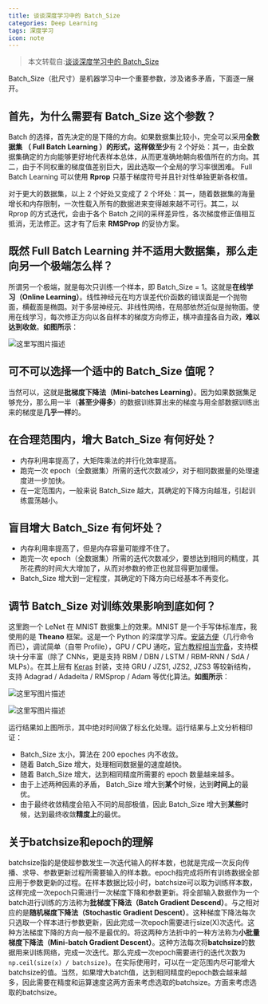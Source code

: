 ```yaml
---
title: 谈谈深度学习中的 Batch_Size
categories: Deep Learning
tags: 深度学习
icon: note
---
```


> 本文转载自:[谈谈深度学习中的 Batch_Size](http://blog.csdn.net/ycheng_sjtu/article/details/49804041#reply)

Batch_Size（批尺寸）是机器学习中一个重要参数，涉及诸多矛盾，下面逐一展开。

## 首先，为什么需要有 Batch_Size 这个参数？

Batch 的选择，首先决定的是下降的方向。如果数据集比较小，完全可以采用**全数据集 （ Full Batch Learning ）**的形式，这样做**至少**有 2 个好处：其一，由全数据集确定的方向能够更好地代表样本总体，从而更准确地朝向极值所在的方向。其二，由于不同权重的梯度值差别巨大，因此选取一个全局的学习率很困难。 Full Batch Learning 可以使用 **Rprop** 只基于梯度符号并且针对性单独更新各权值。

对于更大的数据集，以上 2 个好处又变成了 2 个坏处：其一，随着数据集的海量增长和内存限制，一次性载入所有的数据进来变得越来越不可行。其二，以 Rprop 的方式迭代，会由于各个 Batch 之间的采样差异性，各次梯度修正值相互抵消，无法修正。这才有了后来 **RMSProp** 的妥协方案。

## 既然 Full Batch Learning 并不适用大数据集，那么走向另一个极端怎么样？

所谓另一个极端，就是每次只训练一个样本，即 Batch_Size = 1。这就是**在线学习（Online Learning）**。线性神经元在均方误差代价函数的错误面是一个抛物面，横截面是椭圆。对于多层神经元、非线性网络，在局部依然近似是抛物面。使用在线学习，每次修正方向以各自样本的梯度方向修正，横冲直撞各自为政，**难以达到收敛**。**如图所示**：

![这里写图片描述](http://img.blog.csdn.net/20151112195814221) 

## 可不可以选择一个适中的 Batch_Size 值呢？

当然可以，这就是**批梯度下降法（Mini-batches Learning）**。因为如果数据集足够充分，那么用一半（**甚至少得多**）的数据训练算出来的梯度与用全部数据训练出来的梯度是**几乎一样**的。

## 在合理范围内，增大 Batch_Size 有何好处？

*   内存利用率提高了，大矩阵乘法的并行化效率提高。
*   跑完一次 epoch（全数据集）所需的迭代次数减少，对于相同数据量的处理速度进一步加快。
*   在一定范围内，一般来说 Batch_Size 越大，其确定的下降方向越准，引起训练震荡越小。

## 盲目增大 Batch_Size 有何坏处？

*   内存利用率提高了，但是内存容量可能撑不住了。
*   跑完一次 epoch（全数据集）所需的迭代次数减少，要想达到相同的精度，其所花费的时间大大增加了，从而对参数的修正也就显得更加缓慢。
*   Batch_Size 增大到一定程度，其确定的下降方向已经基本不再变化。

## 调节 Batch_Size 对训练效果影响到底如何？

这里跑一个 LeNet 在 MNIST 数据集上的效果。MNIST 是一个手写体标准库，我使用的是 **Theano** 框架。这是一个 Python 的深度学习库。[安装方便](http://deeplearning.net/software/theano/install.html#install)（几行命令而已），调试简单（自带 Profile），GPU / CPU 通吃，[官方教程相当完备](http://deeplearning.net/tutorial/contents.html)，支持模块十分丰富（除了 CNNs，更是支持 RBM / DBN / LSTM / RBM-RNN / SdA / MLPs）。在其上层有 [Keras](http://keras.io/) 封装，支持 GRU / JZS1, JZS2, JZS3 等较新结构，支持 Adagrad / Adadelta / RMSprop / Adam 等优化算法。**如图所示**：

![这里写图片描述](http://img.blog.csdn.net/20151112195829489)

![这里写图片描述](http://img.blog.csdn.net/20151112195843957) 

运行结果如上图所示，其中绝对时间做了标幺化处理。运行结果与上文分析相印证：

*   Batch_Size 太小，算法在 200 epoches 内不收敛。
*   随着 Batch_Size 增大，处理相同数据量的速度越快。
*   随着 Batch_Size 增大，达到相同精度所需要的 epoch 数量越来越多。
*   由于上述两种因素的矛盾， Batch_Size 增大到**某个**时候，达到**时间上**的最优。
*   由于最终收敛精度会陷入不同的局部极值，因此 Batch_Size 增大到**某些**时候，达到最终收敛**精度上**的最优。

## 关于batchsize和epoch的理解

batchsize指的是使超参数发生一次迭代输入的样本数，也就是完成一次反向传播、求导、参数更新过程所需要输入的样本数。epoch指完成将所有训练数据全部应用于参数更新的过程。在样本数据比较小时，batchsize可以取为训练样本数，这样完成一次epoch只需进行一次梯度下降和参数更新。将全部输入数据作为一个batch进行训练的方法称为**批梯度下降法（Batch Gradient Descend）**。与之相对应的是**随机梯度下降法（Stochastic Gradient Descent）**。这种梯度下降法每次只选取一个样本进行参数更新，因此完成一次epoch需要进行size(X)次迭代。这种方法梯度下降的方向一般不是最优的。将这两种方法折中的一种方法称为**小批量梯度下降法（Mini-batch Gradient Descent）**。这种方法每次将**batchsize**的数据用来训练网络，完成一次迭代。那么完成一次epoch需要进行的迭代次数为`np.ceil(size(x) / batchsize)`。在实际使用时，可以在一定范围内尽可能增大batchsize的值。当然，如果增大batch值，达到相同精度的epoch数会越来越多，因此需要在精度和运算速度这两方面来考虑选取的batchsize。方面来考虑选取的batchsize。